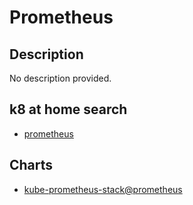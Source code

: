 # Prometheus

## Description

No description provided.

## k8 at home search

- [prometheus](https://nanne.dev/k8s-at-home-search/#/prometheus)

## Charts

- [kube-prometheus-stack@prometheus](https://prometheus-community.github.io/helm-charts/)

